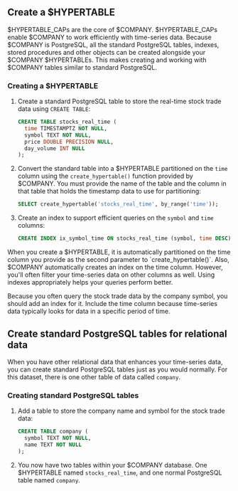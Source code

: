 
## Create a $HYPERTABLE

$HYPERTABLE_CAPs are the core of $COMPANY. $HYPERTABLE_CAPs enable $COMPANY to work
efficiently with time-series data. Because $COMPANY is PostgreSQL, all the
standard PostgreSQL tables, indexes, stored procedures and other objects can be
created alongside your $COMPANY $HYPERTABLEs. This makes creating and working
with $COMPANY tables similar to standard PostgreSQL.

<Procedure>

### Creating a $HYPERTABLE

1.  Create a standard PostgreSQL table to store the real-time stock trade data
    using `CREATE TABLE`:

    ```sql
    CREATE TABLE stocks_real_time (
      time TIMESTAMPTZ NOT NULL,
      symbol TEXT NOT NULL,
      price DOUBLE PRECISION NULL,
      day_volume INT NULL
    );
    ```

1.  Convert the standard table into a $HYPERTABLE partitioned on the `time`
    column using the `create_hypertable()` function provided by $COMPANY. You
    must provide the name of the table and the column in that table that holds
    the timestamp data to use for partitioning:

    ```sql
    SELECT create_hypertable('stocks_real_time', by_range('time'));
    ```

1.  Create an index to support efficient queries on the `symbol` and `time`
    columns:

    ```sql
    CREATE INDEX ix_symbol_time ON stocks_real_time (symbol, time DESC);
    ```

<Highlight type="note">
When you create a $HYPERTABLE, it is automatically partitioned on the time column
you provide as the second parameter to `create_hypertable()`. Also, $COMPANY
automatically creates an index on the time column. However, you'll often filter
your time-series data on other columns as well. Using indexes appropriately helps
your queries perform better.

Because you often query the stock trade data by the company symbol, you
should add an index for it. Include the time column because time-series data
typically looks for data in a specific period of time.
</Highlight>

</Procedure>

## Create standard PostgreSQL tables for relational data

When you have other relational data that enhances your time-series data, you can
create standard PostgreSQL tables just as you would normally. For this dataset,
there is one other table of data called `company`.

<Procedure>

### Creating standard PostgreSQL tables

1.  Add a table to store the company name and symbol for the stock trade data:

    ```sql
    CREATE TABLE company (
      symbol TEXT NOT NULL,
      name TEXT NOT NULL
    );
    ```

1.  You now have two tables within your $COMPANY database. One $HYPERTABLE
    named `stocks_real_time`, and one normal PostgreSQL table named `company`.

</Procedure>

